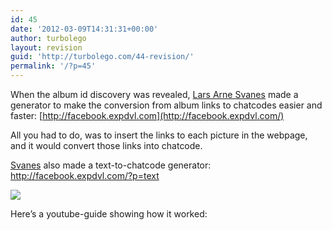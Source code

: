 ```yaml
---
id: 45
date: '2012-03-09T14:31:31+00:00'
author: turbolego
layout: revision
guid: 'http://turbolego.com/44-revision/'
permalink: '/?p=45'
---
```


When the album id discovery was revealed, [Lars Arne Svanes](http://www.facebook.com/Lanjelin.Svanes) made a generator to make the conversion from album links to chatcodes easier and faster: [http://facebook.expdvl.com](http://facebook.expdvl.com/)

All you had to do, was to insert the links to each picture in the webpage, and it would convert those links into chatcode.

[Svanes](http://www.facebook.com/Lanjelin.Svanes) also made a text-to-chatcode generator: <http://facebook.expdvl.com/?p=text>

![](www(7))

Here’s a youtube-guide showing how it worked: